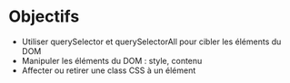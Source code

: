 # Objectifs

- Utiliser querySelector et querySelectorAll pour cibler les éléments du DOM
- Manipuler les éléments du DOM : style, contenu
- Affecter ou retirer une class CSS à un élément
